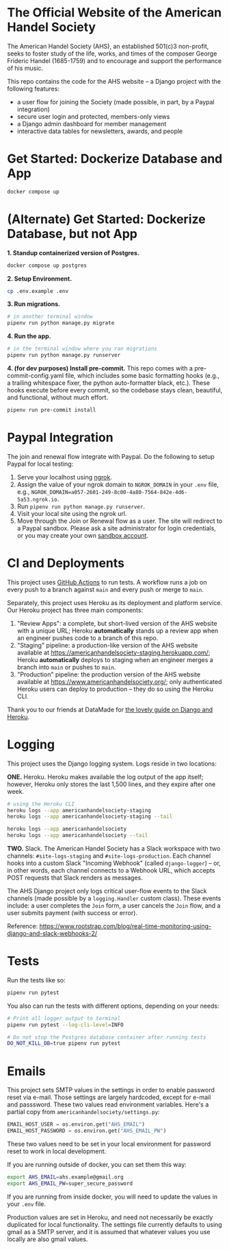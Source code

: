 # The Official Website of the American Handel Society
The American Handel Society (AHS), an established 501(c)3 non-profit, seeks to foster study of the life, works, and times of the composer George Frideric Handel (1685-1759) and to encourage and support the performance of his music.

This repo contains the code for the AHS website – a Django project with the following features:

* a user flow for joining the Society (made possible, in part, by a Paypal integration)
* secure user login and protected, members-only views
* a Django admin dashboard for member management
* interactive data tables for newsletters, awards, and people
# Get Started: Dockerize Database and App

```bash
docker compose up
```

# (Alternate) Get Started: Dockerize Database, but not App

**1. Standup containerized version of Postgres.**

```bash
docker compose up postgres
```

**2. Setup Environment.**

```bash
cp .env.example .env
```

**3. Run migrations.**

```bash
# in another terminal window
pipenv run python manage.py migrate
```

**4. Run the app.**

```bash
# in the terminal window where you ran migrations
pipenv run python manage.py runserver
```

**4. (for dev purposes) Install pre-commit.** This repo comes with a pre-commit-config.yaml file, which includes some basic formatting hooks (e.g., a trailing whitespace fixer, the python auto-formatter black, etc.). These hooks execute before every commit, so the codebase stays clean, beautiful, and functional, without much effort.

```bash
pipenv run pre-commit install
```

# Paypal Integration
The join and renewal flow integrate with Paypal. Do the following to setup Paypal for local testing:

1. Serve your localhost using [ngrok](https://ngrok.com/).
1. Assign the value of your ngrok domain to `NGROK_DOMAIN` in your `.env` file, e.g., `NGROK_DOMAIN=a057-2601-249-8c00-4a80-7564-842e-4d6-5a53.ngrok.io`.
1. Run `pipenv run python manage.py runserver`.
1. Visit your local site using the ngrok url.
1. Move through the Join or Renewal flow as a user. The site will redirect to a Paypal sandbox. Please ask a site administrator for login credentials, or you may create your own [sandbox account](https://www.sandbox.paypal.com).

# CI and Deployments
This project uses [GitHub Actions](https://docs.github.com/en/actions) to run tests. A workflow runs a job on every push to a branch against `main` and every push or merge to `main`.

Separately, this project uses Heroku as its deployment and platform service. Our Heroku project has three main components:

1. "Review Apps": a complete, but short-lived version of the AHS website with a unique URL; Heroku **automatically** stands up a review app when an engineer pushes code to a branch of this repo.
2. "Staging" pipeline: a production-like version of the AHS website available at https://americanhandelsociety-staging.herokuapp.com/; Heroku **automatically** deploys to staging when an engineer merges a branch into `main` or pushes to `main`.
3. "Production" pipeline: the production version of the AHS website available at https://www.americanhandelsociety.org/; only authenticated Heroku users can deploy to production – they do so using the Heroku CLI.

Thank you to our friends at DataMade for [the lovely guide on Django and Heroku](https://github.com/datamade/how-to/tree/main/deployment/heroku).

# Logging

This project uses the Django logging system. Logs reside in two locations:

**ONE.** Heroku. Heroku makes available the log output of the app itself; however, Heroku only stores the last 1,500 lines, and they expire after one week.

```bash
# using the Heroku CLI
heroku logs --app americanhandelsociety-staging
heroku logs --app americanhandelsociety-staging --tail

heroku logs --app americanhandelsociety
heroku logs --app americanhandelsociety --tail
```

**TWO.** Slack. The American Handel Society has a Slack workspace with two channels: `#site-logs-staging` and `#site-logs-production`. Each channel hooks into a custom Slack "Incoming Webhook" (called `django-logger`) – or, in other words, each channel connects to a Webhook URL, which accepts POST requests that Slack renders as messages.

The AHS Django project only logs critical user-flow events to the Slack channels (made possible by a `logging.Handler` custom class). These events include: a user completes the `Join` form, a user cancels the `Join` flow, and a user submits payment (with success or error).

Reference: https://www.rootstrap.com/blog/real-time-monitoring-using-django-and-slack-webhooks-2/
# Tests

Run the tests like so:

```bash
pipenv run pytest
```

You also can run the tests with different options, depending on your needs:

```bash
# Print all logger output to terminal
pipenv run pytest --log-cli-level=INFO

# Do not stop the Postgres database container after running tests
DO_NOT_KILL_DB=true pipenv run pytest
```
# Emails

This project sets SMTP values in the settings in order to enable password reset via e-mail.
Those settings are largely hardcoded, except for e-mail and passsword. These two values read environment
 variables. Here's a partial copy from `americanhandelsociety/settings.py`:

```python
EMAIL_HOST_USER = os.environ.get("AHS_EMAIL")
EMAIL_HOST_PASSWORD = os.environ.get("AHS_EMAIL_PW")
```

These two values need to be set in your local environment for password reset to work in local development.

If you are running outside of docker, you can set them this way:

```bash
export AHS_EMAIL=ahs.example@gmail.org
export AHS_EMAIL_PW=super_secure_password
```

If you are running from inside docker, you will need to update the values in your `.env` file.

Production values are set in Heroku, and need not necessarily be exactly duplicated for local functionality.
The settings file currently defaults to using gmail as a SMTP server, and it is assumed that whatever values
you use locally are also gmail values.

